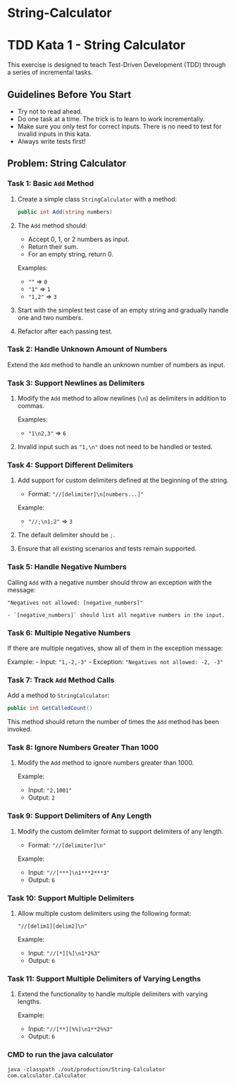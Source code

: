 # String-Calculator

# TDD Kata 1 - String Calculator

This exercise is designed to teach Test-Driven Development (TDD) through a series of incremental tasks.

## Guidelines Before You Start
- Try not to read ahead.
- Do one task at a time. The trick is to learn to work incrementally.
- Make sure you only test for correct inputs. There is no need to test for invalid inputs in this kata.
- Always write tests first!

## Problem: String Calculator

### Task 1: Basic `Add` Method
1. Create a simple class `StringCalculator` with a method:
   ```csharp
   public int Add(string numbers)
   ```
2. The `Add` method should:
    - Accept 0, 1, or 2 numbers as input.
    - Return their sum.
    - For an empty string, return 0.

   Examples:
    - `""` => `0`
    - `"1"` => `1`
    - `"1,2"` => `3`

3. Start with the simplest test case of an empty string and gradually handle one and two numbers.
4. Refactor after each passing test.

### Task 2: Handle Unknown Amount of Numbers
Extend the `Add` method to handle an unknown number of numbers as input.

### Task 3: Support Newlines as Delimiters
1. Modify the `Add` method to allow newlines (`\n`) as delimiters in addition to commas.

   Examples:
    - `"1\n2,3"` => `6`

2. Invalid input such as `"1,\n"` does not need to be handled or tested.

### Task 4: Support Different Delimiters
1. Add support for custom delimiters defined at the beginning of the string.
    - Format: `"//[delimiter]\n[numbers...]"`

   Example:
    - `"//;\n1;2"` => `3`

2. The default delimiter should be `;`.
3. Ensure that all existing scenarios and tests remain supported.

### Task 5: Handle Negative Numbers
Calling `Add` with a negative number should throw an exception with the message:
   ```
   "Negatives not allowed: [negative_numbers]"
   ```
    - `[negative_numbers]` should list all negative numbers in the input.

### Task 6: Multiple Negative Numbers
If there are multiple negatives, show all of them in the exception message:

Example:
    - Input: `"1,-2,-3"`
    - Exception: `"Negatives not allowed: -2, -3"`

### Task 7: Track `Add` Method Calls
Add a method to `StringCalculator`:
```csharp
public int GetCalledCount()
```
This method should return the number of times the `Add` method has been invoked.

### Task 8: Ignore Numbers Greater Than 1000
1. Modify the `Add` method to ignore numbers greater than 1000.

   Example:
    - Input: `"2,1001"`
    - Output: `2`

### Task 9: Support Delimiters of Any Length
1. Modify the custom delimiter format to support delimiters of any length.
    - Format: `"//[delimiter]\n"`

   Example:
    - Input: `"//[***]\n1***2***3"`
    - Output: `6`

### Task 10: Support Multiple Delimiters
1. Allow multiple custom delimiters using the following format:
   ```
   "//[delim1][delim2]\n"
   ```

   Example:
    - Input: `"//[*][%]\n1*2%3"`
    - Output: `6`

### Task 11: Support Multiple Delimiters of Varying Lengths
1. Extend the functionality to handle multiple delimiters with varying lengths.

   Example:
    - Input: `"//[**][%%]\n1**2%%3"`
    - Output: `6`

### CMD to run the java calculator

`java -classpath ./out/production/String-Calculator com.calculator.Calculator`
